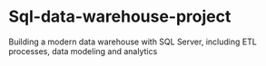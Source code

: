 # Sql-data-warehouse-project
Building a modern data warehouse with SQL Server, including ETL processes, data modeling and analytics
